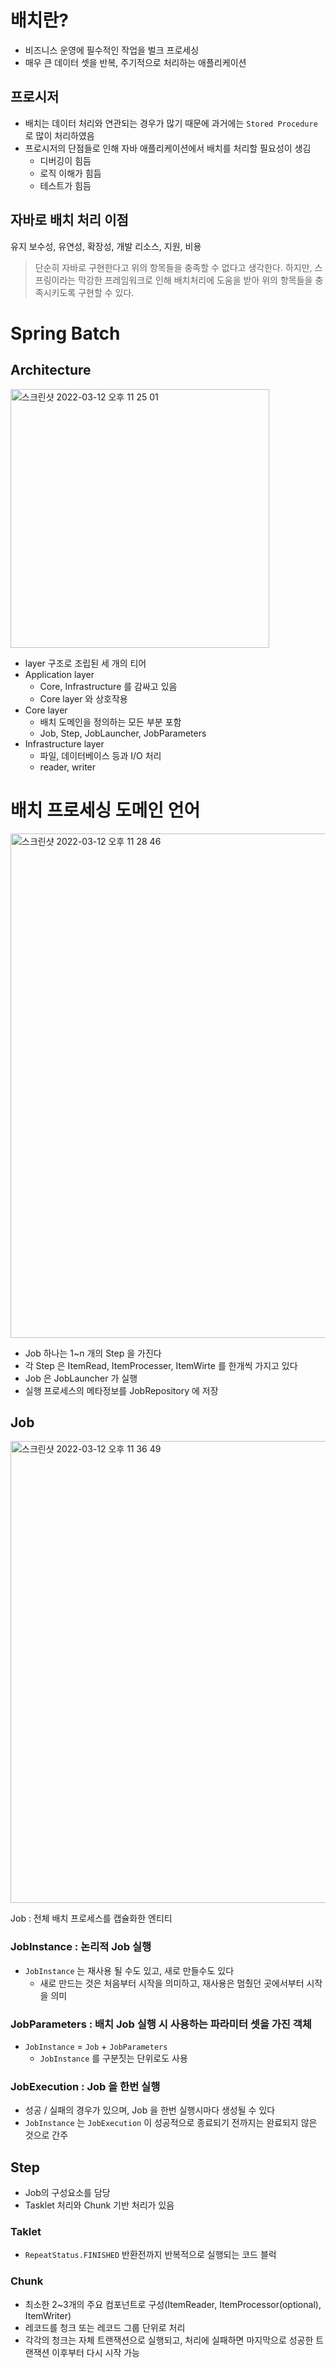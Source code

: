 # 배치란?
- 비즈니스 운영에 필수적인 작업을 벌크 프로세싱  
- 매우 큰 데이터 셋을 반복, 주기적으로 처리하는 애플리케이션

## 프로시저
- 배치는 데이터 처리와 연관되는 경우가 많기 때문에 과거에는 `Stored Procedure`로 많이 처리하였음
- 프로시저의 단점들로 인해 자바 애플리케이션에서 배치를 처리할 필요성이 생김
  - 디버깅이 힘듬
  - 로직 이해가 힘듬
  - 테스트가 힘듬

## 자바로 배치 처리 이점
유지 보수성, 유연성, 확장성, 개발 리소스, 지원, 비용

> 단순히 자바로 구현한다고 위의 항목들을 충족할 수 없다고 생각한다. 하지만, 스프링이라는 막강한 프레임워크로 인해 배치처리에 도움을 받아 위의 항목들을 충족시키도록 구현할 수 있다.

# Spring Batch
## Architecture
<img width="414" alt="스크린샷 2022-03-12 오후 11 25 01" src="https://user-images.githubusercontent.com/17218212/158021861-f892a839-ecb1-46e4-b36e-254049a42026.png">

- layer 구조로 조립된 세 개의 티어
- Application layer
  - Core, Infrastructure 를 감싸고 있음
  - Core layer 와 상호작용
- Core layer
  - 배치 도메인을 정의하는 모든 부분 포함
  - Job, Step, JobLauncher, JobParameters
- Infrastructure layer
  - 파일, 데이터베이스 등과 I/O 처리
  - reader, writer

# 배치 프로세싱 도메인 언어
<img width="807" alt="스크린샷 2022-03-12 오후 11 28 46" src="https://user-images.githubusercontent.com/17218212/158021982-866f6d33-bdc4-4582-8550-fc7792aa33e2.png">

- Job 하나는 1~n 개의 Step 을 가진다
- 각 Step 은 ItemRead, ItemProcesser, ItemWirte 를 한개씩 가지고 있다
- Job 은 JobLauncher 가 실행
- 실행 프로세스의 메타정보를 JobRepository 에 저장

## Job
<img width="739" alt="스크린샷 2022-03-12 오후 11 36 49" src="https://user-images.githubusercontent.com/17218212/158022254-668b5609-1f52-4c15-8f5a-48ddd958eeae.png">

Job : 전체 배치 프로세스를 캡슐화한 엔티티

### JobInstance : 논리적 Job 실행
- `JobInstance` 는 재사용 될 수도 있고, 새로 만들수도 있다
  - 새로 만드는 것은 처음부터 시작을 의미하고, 재사용은 멈췄던 곳에서부터 시작을 의미

### JobParameters : 배치 Job 실행 시 사용하는 파라미터 셋을 가진 객체
- `JobInstance` = `Job` + `JobParameters`
  - `JobInstance` 를 구분짓는 단위로도 사용

### JobExecution : Job 을 한번 실행
- 성공 / 실패의 경우가 있으며, Job 을 한번 실행시마다 생성될 수 있다
- `JobInstance` 는 `JobExecution` 이 성공적으로 종료되기 전까지는 완료되지 않은 것으로 간주

## Step
- Job의 구성요소를 담당
- Tasklet 처리와 Chunk 기반 처리가 있음

### Taklet
- `RepeatStatus.FINISHED` 반환전까지 반복적으로 실행되는 코드 블럭

### Chunk
- 최소한 2~3개의 주요 컴포넌트로 구성(ItemReader, ItemProcessor(optional), ItemWriter)
- 레코드를 청크 또는 레코드 그룹 단위로 처리
- 각각의 청크는 자체 트랜잭션으로 실행되고, 처리에 실패하면 마지막으로 성공한 트랜잭션 이후부터 다시 시작 가능